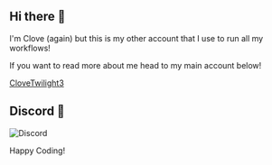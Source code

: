 ## Hi there 🩵

I'm Clove (again) but this is my other account that I use to run all my workflows!

If you want to read more about me head to my main account below!

[CloveTwilight3](https://github.com/CloveTwilight3)

## Discord 👾

![Discord](https://status.butterfly-network.win/api/user/1025770042245251122?aboutMe=Founder+of+the+Butterfly+Network%E2%84%A2%0AWife+to+Zoey%0AGirlfriend+to+Eilza%0AMother+to+Aria%2C+Angel+%26+Nytrix&theme=nitroDark&primaryColor=aaff4e&accentColor=ff44da&width=350)

Happy Coding!
